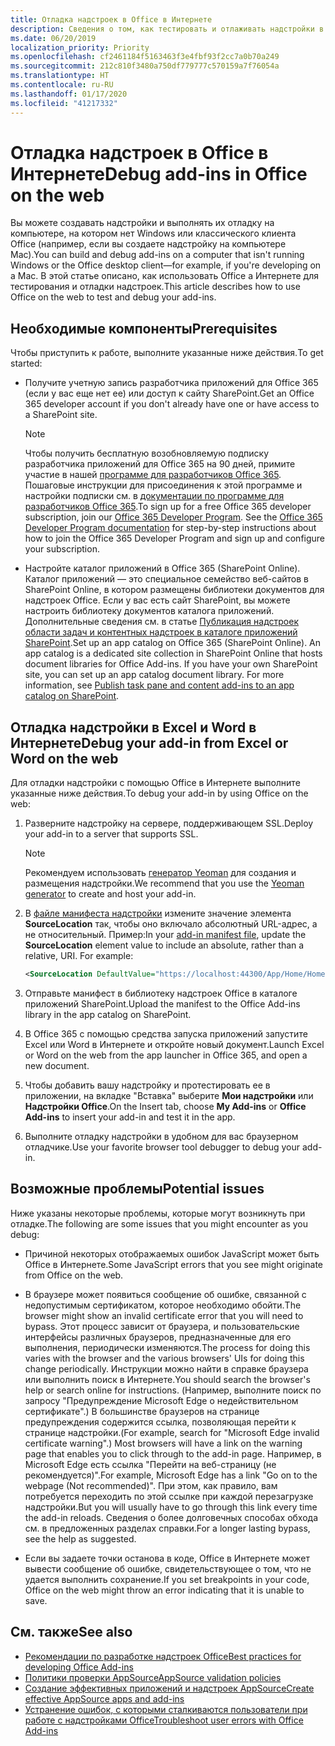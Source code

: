 ```yaml
---
title: Отладка надстроек в Office в Интернете
description: Сведения о том, как тестировать и отлаживать надстройки в Office в Интернете.
ms.date: 06/20/2019
localization_priority: Priority
ms.openlocfilehash: cf2461184f5163463f3e4fbf93f2cc7a0b70a249
ms.sourcegitcommit: 212c810f3480a750df779777c570159a7f76054a
ms.translationtype: HT
ms.contentlocale: ru-RU
ms.lasthandoff: 01/17/2020
ms.locfileid: "41217332"
---
```

# <a name="debug-add-ins-in-office-on-the-web"></a><span data-ttu-id="12e81-103">Отладка надстроек в Office в Интернете</span><span class="sxs-lookup"><span data-stu-id="12e81-103">Debug add-ins in Office on the web</span></span>


<span data-ttu-id="12e81-104">Вы можете создавать надстройки и выполнять их отладку на компьютере, на котором нет Windows или классического клиента Office (например, если вы создаете надстройку на компьютере Mac).</span><span class="sxs-lookup"><span data-stu-id="12e81-104">You can build and debug add-ins on a computer that isn't running Windows or the Office desktop client&mdash;for example, if you're developing on a Mac.</span></span> <span data-ttu-id="12e81-105">В этой статье описано, как использовать Office а Интернете для тестирования и отладки надстроек.</span><span class="sxs-lookup"><span data-stu-id="12e81-105">This article describes how to use Office on the web to test and debug your add-ins.</span></span> 

## <a name="prerequisites"></a><span data-ttu-id="12e81-106">Необходимые компоненты</span><span class="sxs-lookup"><span data-stu-id="12e81-106">Prerequisites</span></span>

<span data-ttu-id="12e81-107">Чтобы приступить к работе, выполните указанные ниже действия.</span><span class="sxs-lookup"><span data-stu-id="12e81-107">To get started:</span></span>

- <span data-ttu-id="12e81-108">Получите учетную запись разработчика приложений для Office 365 (если у вас еще нет ее) или доступ к сайту SharePoint.</span><span class="sxs-lookup"><span data-stu-id="12e81-108">Get an Office 365 developer account if you don't already have one or have access to a SharePoint site.</span></span>

  > [!NOTE]
  > <span data-ttu-id="12e81-p102">Чтобы получить бесплатную возобновляемую подписку разработчика приложений для Office 365 на 90 дней, примите участие в нашей [программе для разработчиков Office 365](https://developer.microsoft.com/office/dev-program). Пошаговые инструкции для присоединения к этой программе и настройки подписки см. в [документации по программе для разработчиков Office 365](/office/developer-program/office-365-developer-program).</span><span class="sxs-lookup"><span data-stu-id="12e81-p102">To sign up for a free Office 365 developer subscription, join our [Office 365 Developer Program](https://developer.microsoft.com/office/dev-program). See the [Office 365 Developer Program documentation](/office/developer-program/office-365-developer-program) for step-by-step instructions about how to join the Office 365 Developer Program and sign up and configure your subscription.</span></span>

- <span data-ttu-id="12e81-p103">Настройте каталог приложений в Office 365 (SharePoint Online). Каталог приложений — это специальное семейство веб-сайтов в SharePoint Online, в котором размещены библиотеки документов для надстроек Office. Если у вас есть сайт SharePoint, вы можете настроить библиотеку документов каталога приложений. Дополнительные сведения см. в статье [Публикация надстроек области задач и контентных надстроек в каталоге приложений SharePoint](../publish/publish-task-pane-and-content-add-ins-to-an-add-in-catalog.md).</span><span class="sxs-lookup"><span data-stu-id="12e81-p103">Set up an app catalog on Office 365 (SharePoint Online). An app catalog is a dedicated site collection in SharePoint Online that hosts document libraries for Office Add-ins. If you have your own SharePoint site, you can set up an app catalog document library. For more information, see [Publish task pane and content add-ins to an app catalog on SharePoint](../publish/publish-task-pane-and-content-add-ins-to-an-add-in-catalog.md).</span></span>


## <a name="debug-your-add-in-from-excel-or-word-on-the-web"></a><span data-ttu-id="12e81-114">Отладка надстройки в Excel и Word в Интернете</span><span class="sxs-lookup"><span data-stu-id="12e81-114">Debug your add-in from Excel or Word on the web</span></span>

<span data-ttu-id="12e81-115">Для отладки надстройки с помощью Office в Интернете выполните указанные ниже действия.</span><span class="sxs-lookup"><span data-stu-id="12e81-115">To debug your add-in by using Office on the web:</span></span>

1. <span data-ttu-id="12e81-116">Разверните надстройку на сервере, поддерживающем SSL.</span><span class="sxs-lookup"><span data-stu-id="12e81-116">Deploy your add-in to a server that supports SSL.</span></span>

    > [!NOTE]
    > <span data-ttu-id="12e81-117">Рекомендуем использовать [генератор Yeoman](https://github.com/OfficeDev/generator-office) для создания и размещения надстройки.</span><span class="sxs-lookup"><span data-stu-id="12e81-117">We recommend that you use the [Yeoman generator](https://github.com/OfficeDev/generator-office) to create and host your add-in.</span></span>

2. <span data-ttu-id="12e81-p104">В [файле манифеста надстройки](../develop/add-in-manifests.md) измените значение элемента **SourceLocation** так, чтобы оно включало абсолютный URL-адрес, а не относительный. Пример:</span><span class="sxs-lookup"><span data-stu-id="12e81-p104">In your [add-in manifest file](../develop/add-in-manifests.md), update the **SourceLocation** element value to include an absolute, rather than a relative, URI. For example:</span></span>

    ```xml
    <SourceLocation DefaultValue="https://localhost:44300/App/Home/Home.html" />
    ```

3. <span data-ttu-id="12e81-120">Отправьте манифест в библиотеку надстроек Office в каталоге приложений SharePoint.</span><span class="sxs-lookup"><span data-stu-id="12e81-120">Upload the manifest to the Office Add-ins library in the app catalog on SharePoint.</span></span>

4. <span data-ttu-id="12e81-121">В Office 365 с помощью средства запуска приложений запустите Excel или Word в Интернете и откройте новый документ.</span><span class="sxs-lookup"><span data-stu-id="12e81-121">Launch Excel or Word on the web from the app launcher in Office 365, and open a new document.</span></span>

5. <span data-ttu-id="12e81-122">Чтобы добавить вашу надстройку и протестировать ее в приложении, на вкладке "Вставка" выберите **Мои надстройки** или **Надстройки Office**.</span><span class="sxs-lookup"><span data-stu-id="12e81-122">On the Insert tab, choose  **My Add-ins** or **Office Add-ins** to insert your add-in and test it in the app.</span></span>

6. <span data-ttu-id="12e81-123">Выполните отладку надстройки в удобном для вас браузерном отладчике.</span><span class="sxs-lookup"><span data-stu-id="12e81-123">Use your favorite browser tool debugger to debug your add-in.</span></span>

## <a name="potential-issues"></a><span data-ttu-id="12e81-124">Возможные проблемы</span><span class="sxs-lookup"><span data-stu-id="12e81-124">Potential issues</span></span>

<span data-ttu-id="12e81-125">Ниже указаны некоторые проблемы, которые могут возникнуть при отладке.</span><span class="sxs-lookup"><span data-stu-id="12e81-125">The following are some issues that you might encounter as you debug:</span></span>

- <span data-ttu-id="12e81-126">Причиной некоторых отображаемых ошибок JavaScript может быть Office в Интернете.</span><span class="sxs-lookup"><span data-stu-id="12e81-126">Some JavaScript errors that you see might originate from Office on the web.</span></span>

- <span data-ttu-id="12e81-127">В браузере может появиться сообщение об ошибке, связанной с недопустимым сертификатом, которое необходимо обойти.</span><span class="sxs-lookup"><span data-stu-id="12e81-127">The browser might show an invalid certificate error that you will need to bypass.</span></span> <span data-ttu-id="12e81-128">Этот процесс зависит от браузера, и пользовательские интерфейсы различных браузеров, предназначенные для его выполнения, периодически изменяются.</span><span class="sxs-lookup"><span data-stu-id="12e81-128">The process for doing this varies with the browser and the various browsers' UIs for doing this change periodically.</span></span> <span data-ttu-id="12e81-129">Инструкции можно найти в справке браузера или выполнить поиск в Интернете.</span><span class="sxs-lookup"><span data-stu-id="12e81-129">You should search the browser's help or search online for instructions.</span></span> <span data-ttu-id="12e81-130">(Например, выполните поиск по запросу "Предупреждение Microsoft Edge о недействительном сертификате".) В большинстве браузеров на странице предупреждения содержится ссылка, позволяющая перейти к странице надстройки.</span><span class="sxs-lookup"><span data-stu-id="12e81-130">(For example, search for "Microsoft Edge invalid certificate warning".) Most browsers will have a link on the warning page that enables you to click through to the add-in page.</span></span> <span data-ttu-id="12e81-131">Например, в Microsoft Edge есть ссылка "Перейти на веб-страницу (не рекомендуется)".</span><span class="sxs-lookup"><span data-stu-id="12e81-131">For example, Microsoft Edge has a link "Go on to the webpage (Not recommended)".</span></span> <span data-ttu-id="12e81-132">При этом, как правило, вам потребуется переходить по этой ссылке при каждой перезагрузке надстройки.</span><span class="sxs-lookup"><span data-stu-id="12e81-132">But you will usually have to go through this link every time the add-in reloads.</span></span> <span data-ttu-id="12e81-133">Сведения о более долговечных способах обхода см. в предложенных разделах справки.</span><span class="sxs-lookup"><span data-stu-id="12e81-133">For a longer lasting bypass, see the help as suggested.</span></span>

- <span data-ttu-id="12e81-134">Если вы задаете точки останова в коде, Office в Интернете может вывести сообщение об ошибке, свидетельствующее о том, что не удается выполнить сохранение.</span><span class="sxs-lookup"><span data-stu-id="12e81-134">If you set breakpoints in your code, Office on the web might throw an error indicating that it is unable to save.</span></span>

## <a name="see-also"></a><span data-ttu-id="12e81-135">См. также</span><span class="sxs-lookup"><span data-stu-id="12e81-135">See also</span></span>

- [<span data-ttu-id="12e81-136">Рекомендации по разработке надстроек Office</span><span class="sxs-lookup"><span data-stu-id="12e81-136">Best practices for developing Office Add-ins</span></span>](../concepts/add-in-development-best-practices.md)
- [<span data-ttu-id="12e81-137">Политики проверки AppSource</span><span class="sxs-lookup"><span data-stu-id="12e81-137">AppSource validation policies</span></span>](/office/dev/store/validation-policies)  
- [<span data-ttu-id="12e81-138">Создание эффективных приложений и надстроек AppSource</span><span class="sxs-lookup"><span data-stu-id="12e81-138">Create effective AppSource apps and add-ins</span></span>](/office/dev/store/create-effective-office-store-listings)  
- [<span data-ttu-id="12e81-139">Устранение ошибок, с которыми сталкиваются пользователи при работе с надстройками Office</span><span class="sxs-lookup"><span data-stu-id="12e81-139">Troubleshoot user errors with Office Add-ins</span></span>](testing-and-troubleshooting.md)
    
